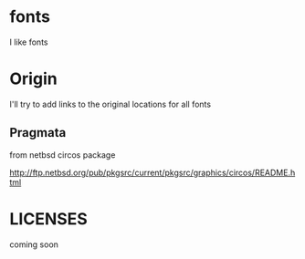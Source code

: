 fonts
=====

I like fonts


# Origin

I'll try to add links to the original locations for all fonts

## Pragmata

from netbsd circos package

 http://ftp.netbsd.org/pub/pkgsrc/current/pkgsrc/graphics/circos/README.html

# LICENSES

coming soon
